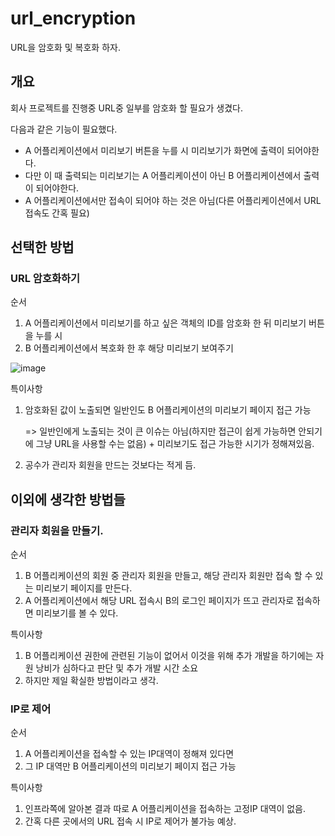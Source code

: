 # url_encryption
URL을 암호화 및 복호화 하자.

## 개요

회사 프로젝트를 진행중 URL중 일부를 암호화 할 필요가 생겼다. 

다음과 같은 기능이 필요했다.

- A 어플리케이션에서 미리보기 버튼을 누를 시 미리보기가 화면에 출력이 되어야한다.
- 다만 이 때 출력되는 미리보기는 A 어플리케이션이 아닌 B 어플리케이션에서 출력이 되어야한다.
- A 어플리케이션에서만 접속이 되어야 하는 것은 아님(다른 어플리케이션에서 URL 접속도 간혹 필요)


## 선택한 방법


### URL 암호화하기

순서
 1. A 어플리케이션에서 미리보기를 하고 싶은 객체의 ID를 암호화 한 뒤 미리보기 버튼을 누를 시
 2. B 어플리케이션에서 복호화 한 후 해당 미리보기 보여주기


![image](https://user-images.githubusercontent.com/22094017/172054518-4bcc694e-5278-41bc-a10b-81ab82e43b41.png)


특이사항
1. 암호화된 값이 노출되면 일반인도 B 어플리케이션의 미리보기 페이지 접근 가능

    => 일반인에게 노출되는 것이 큰 이슈는 아님(하지만 접근이 쉽게 가능하면 안되기에 그냥 URL을 사용할 수는 없음) + 미리보기도 접근 가능한 시기가 정해져있음.
2. 공수가 관리자 회원을 만드는 것보다는 적게 듬.


## 이외에 생각한 방법들

### 관리자 회원을 만들기.

순서
 1. B 어플리케이션의 회원 중 관리자 회원을 만들고, 해당 관리자 회원만 접속 할 수 있는 미리보기 페이지를 만든다.
 2. A 어플리케이션에서 해당 URL 접속시 B의 로그인 페이지가 뜨고 관리자로 접속하면 미리보기를 볼 수 있다.

특이사항
1. B 어플리케이션 권한에 관련된 기능이 없어서 이것을 위해 추가 개발을 하기에는 자원 낭비가 심하다고 판단 및 추가 개발 시간 소요
2. 하지만 제일 확실한 방법이라고 생각.

### IP로 제어

순서
 1. A 어플리케이션을 접속할 수 있는 IP대역이 정해져 있다면
 2. 그 IP 대역만 B 어플리케이션의 미리보기 페이지 접근 가능

특이사항
1. 인프라쪽에 알아본 결과 따로 A 어플리케이션을 접속하는 고정IP 대역이 없음.
2. 간혹 다른 곳에서의 URL 접속 시 IP로 제어가 불가능 예상.
